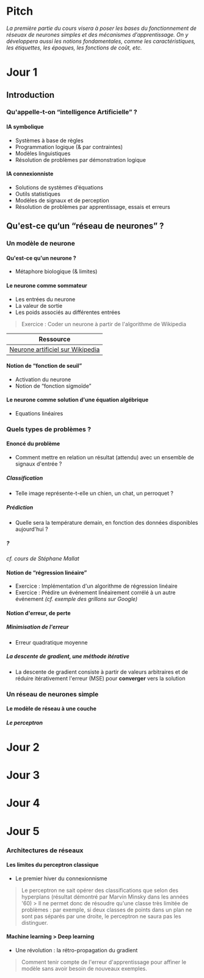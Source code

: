 # Pitch

_La première partie du cours visera à poser les bases du fonctionnement de réseuax de neurones simples et des mécanismes d'apprentissage. On y développera aussi les notions fondamentales, comme les caractéristiques, les étiquettes, les époques, les fonctions de coût, etc._

# Jour 1

## Introduction

### Qu'appelle-t-on “intelligence Artificielle” ?

#### IA symbolique
- Systèmes à base de règles
- Programmation logique (& par contraintes)
- Modèles linguistiques
- Résolution de problèmes par démonstration logique

#### IA connexionniste
- Solutions de systèmes d‘équations
- Outils statistiques
- Modèles de signaux et de perception
- Résolution de problèmes par apprentissage, essais et erreurs

## Qu'est-ce qu‘un “réseau de neurones” ?

### Un modèle de neurone
#### Qu'est-ce qu'un neurone ?
- Métaphore biologique (& limites)

#### Le neurone comme sommateur
- Les entrées du neurone
- La valeur de sortie
- Les poids associés au différentes entrées

>Exercice : Coder un neurone à partir de l'algorithme de Wikipedia

| Ressource |
|-------------------------|
| [Neurone artificiel sur Wikipedia](https://www.wikiwand.com/en/Artificial_neuron) |


#### Notion de “fonction de seuil”
- Activation du neurone
- Notion de “fonction sigmoïde”

#### Le neurone comme solution d'une équation algébrique
- Equations linéaires

### Quels types de problèmes ?

#### Enoncé du problème
- Comment mettre en relation un résultat (attendu) avec un ensemble de signaux d'entrée ?

##### Classification
- Telle image représente-t-elle un chien, un chat, un perroquet ?

##### Prédiction
- Quelle sera la température demain, en fonction des données disponibles aujourd'hui ?

##### ?
_cf. cours de Stéphane Mallat_

#### Notion de “régression linéaire”
- Exercice : Implémentation d'un algorithme de régression linéaire
- Exercice : Prédire un événement linéairement corrélé à un autre événement _(cf. exemple des grillons sur Google)_

#### Notion d'erreur, de perte

##### Minimisation de l'erreur
- Erreur quadratique moyenne

##### La descente de gradient, une méthode itérative
- La descente de gradient consiste à partir de valeurs arbitraires et de réduire itérativement l'erreur (MSE) pour **converger** vers la solution

### Un réseau de neurones simple

#### Le modèle de réseau à une couche

##### Le perceptron

# Jour 2

# Jour 3

# Jour 4

# Jour 5

### Architectures de réseaux

#### Les limites du perceptron classique
- Le premier hiver du connexionnisme
>Le perceptron ne sait opérer des classifications que selon des hyperplans (résultat démontré par Marvin Minsky dans les années '60) > Il ne permet donc de résoudre qu'une classe très limitée de problèmes : par exemple, si deux classes de points dans un plan ne sont pas séparés par une droite, le perceptron ne saura pas les distinguer.

#### Machine learning > Deep learning
- Une révolution : la rétro-propagation du gradient
>Comment tenir compte de l'erreur d'apprentissage pour affiner le modèle sans avoir besoin de nouveaux exemples.
